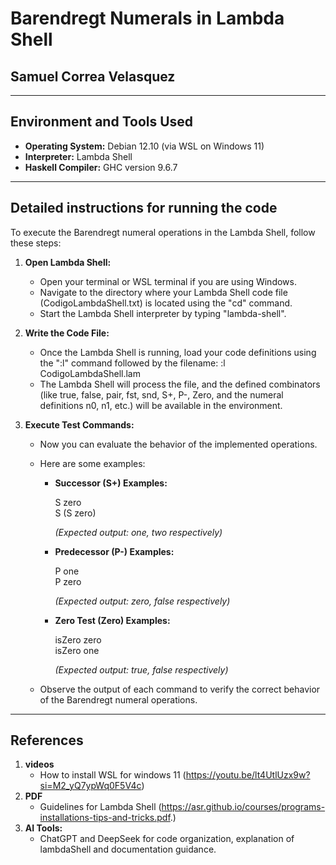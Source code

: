 # Barendregt Numerals in Lambda Shell

## Samuel Correa Velasquez

---

## Environment and Tools Used

- **Operating System:** Debian 12.10 (via WSL on Windows 11)
- **Interpreter:** Lambda Shell
- **Haskell Compiler:** GHC  version 9.6.7

---

## Detailed instructions for running the code

To execute the Barendregt numeral operations in the Lambda Shell, follow these steps:

1. **Open Lambda Shell:**
   - Open your terminal or WSL terminal if you are using Windows.
   - Navigate to the directory where your Lambda Shell code file (CodigoLambdaShell.txt) is located using the "cd" command.
   - Start the Lambda Shell interpreter by typing "lambda-shell".

2. **Write the Code File:**
   - Once the Lambda Shell is running, load your code definitions using the ":l" command followed by the filename: 
     :l CodigoLambdaShell.lam
   - The Lambda Shell will process the file, and the defined combinators 
     (like true, false, pair, fst, snd, S+, P-, Zero, and the numeral definitions n0, n1, etc.)
      will be available in the environment.
3. **Execute Test Commands:**
   - Now you can evaluate the behavior of the implemented operations.
   - Here are some examples:

     - **Successor (S+) Examples:**
       
        S zero <br>
        S (S zero)
       
       *(Expected output: one, two respectively)*

     - **Predecessor (P-) Examples:**
       
        P one <br>
        P zero
       
       *(Expected output: zero, false respectively)*

     - **Zero Test (Zero) Examples:**
       
        isZero zero <br>
        isZero one
       
       *(Expected output: true, false respectively)*

   - Observe the output of each command to verify the correct behavior of the Barendregt numeral operations.

---

## References

1. **videos**
   -  How to install WSL for windows 11 (https://youtu.be/lt4UtlUzx9w?si=M2_yQ7ypWq0F5V4c)
2. **PDF**
   - Guidelines for Lambda Shell  (https://asr.github.io/courses/programs-installations-tips-and-tricks.pdf.)
3. **AI Tools:**
   - ChatGPT and DeepSeek for code organization, explanation of lambdaShell and documentation guidance.




